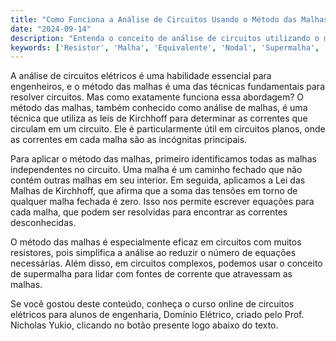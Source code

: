 ```yaml
---
title: "Como Funciona a Análise de Circuitos Usando o Método das Malhas?"
date: "2024-09-14"
description: "Entenda o conceito de análise de circuitos utilizando o método das malhas e sua aplicação prática."
keywords: ['Resistor', 'Malha', 'Equivalente', 'Nodal', 'Supermalha', 'Potência']
---
```


A análise de circuitos elétricos é uma habilidade essencial para engenheiros, e o método das malhas é uma das técnicas fundamentais para resolver circuitos. Mas como exatamente funciona essa abordagem? O método das malhas, também conhecido como análise de malhas, é uma técnica que utiliza as leis de Kirchhoff para determinar as correntes que circulam em um circuito. Ele é particularmente útil em circuitos planos, onde as correntes em cada malha são as incógnitas principais.

Para aplicar o método das malhas, primeiro identificamos todas as malhas independentes no circuito. Uma malha é um caminho fechado que não contém outras malhas em seu interior. Em seguida, aplicamos a Lei das Malhas de Kirchhoff, que afirma que a soma das tensões em torno de qualquer malha fechada é zero. Isso nos permite escrever equações para cada malha, que podem ser resolvidas para encontrar as correntes desconhecidas.

O método das malhas é especialmente eficaz em circuitos com muitos resistores, pois simplifica a análise ao reduzir o número de equações necessárias. Além disso, em circuitos complexos, podemos usar o conceito de supermalha para lidar com fontes de corrente que atravessam as malhas.

Se você gostou deste conteúdo, conheça o curso online de circuitos elétricos para alunos de engenharia, Domínio Elétrico, criado pelo Prof. Nicholas Yukio, clicando no botão presente logo abaixo do texto.